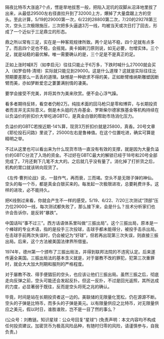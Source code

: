 
隔夜比特币大涨逾7个点，愣是旱地拔葱一般，把陷入泥坑的双脚从沼泽地里拔了出来，从最低29500左右径直拉升到了32000上方，爆掉了大量盘踞上方的空头。至此计算，5/19的29000第一次，6/22的28800第二次，7/20的29278第三次，空头三次极限施压，三次把多头逼退3万一线，均被当天或次日打了回去，形成了一个近似于三足鼎立的形态。

鼎之所以常有三足，实在是一种客观规律所致。两个足站不稳，四个足就有点多了。而且四个足也不稳，会摇晃。奥卡姆剃刀原则说，如无必要，勿增实体。三个足，就是站稳的最优解。唯一需要确认的是，三个足是不是真正的足。

正如上涨时喊8万（如李启元）往往只能止于6万多，下跌时喊什么27000就会买入（如罗伯特·清琦）实际就只能见到29000。这是什么道理？这就是实际往往比预期要差那么一丢丢的道理。缺憾是一种欲求不得的美，正如断臂维纳斯雕塑因断臂而美，亦如梦断爱恋之萋萋满别情的凄美。

要学会接受不完美，并将其作为美来欣赏。便不会心浮气躁。

看多者期待反转，看空者仍盼2万。纯技术面的回马枪只是零和博弈，与长期投资者而言并无实际意义。倒是木头姐的方舟基金、罗斯柴尔德家族基金等机构持续在以负溢价的折扣价大举吃进GBTC，是真金白银的帮助市场消化压力。

负溢价的GBTC若按近期-14%算，现货3万折扣价就是25800，真香。20号文章《耶伦投石问路》里说了，25000左右是鲁棒值。在这个位置吃进，确实可算是精明之举。

不过从这里也可以看出来为什么现货市场一直没有有效的支撑，就是因为大量负溢价的GBTC分流了入场的资金。不过好在GBTC最大的解锁已经于18号和20号全部完成了。7月还剩下几笔不太大的。之后就几乎没有量了。消化掉了打折货之后，机构的胃口就该转向现货了。

《左传·曹刿论战》说，一鼓作气，再而衰，三而竭。空头不是无限子弹的神仙。空头的每一个币，都是真金白银买来的。每发起一次极限进攻，总要耗费许多。这样的进攻，必不能持久。

把K线倒过来看，你就会产生不一样的感受。5/19、6/22、7/20三次测试“顶部”压力位29000一线，每次测试都失败了，那么接下来，会是什么？技术分析家们也许会告诉你，是反转“暴跌”。

中国话叫“事不过三”。西方话语体系里叫做“三振出局”。这个三振出局，原本是一个棒球的专业术语，指的是投手三次投球，击球手都未能得分，被投手击杀出局。在击球手前两次失误时，仍会被记为“好球”，但若再出现第三次失误，则直接三振出局。后来，这个方法被美国法律界所借鉴。

1974年，德州第一个颁布了三振出局法，并得到联邦法院的不违宪认定。后来遂传遍全美国。三振出局法的基本含义就是，对于屡教不改的罪犯，犯第三次重罪时，就会大大加大刑期和服刑的严格程度。

对于屡教不改、得手便猖狂的空头，也应该让他们三振出局。虽然三振之后，彻底走向反弹之前，空头可能还会发起反扑。但这一反扑，不过是回光返照，其所达成的力度，必显著弱于既往，反而是空头将死之兆的确认。

毕竟，时间是站在长期投资者这一边的。美联储的无限量化宽松，仍在源源不断。空头的子弹是比特币，而多头的子弹是美元。以有限量供应之比特币，对无限量供应之美元，假以时日，谁胜谁败，岂不是一目了然的事么？

(公众号：刘教链。知识星球：公众号回复“星球”)
(免责声明：本文内容均不构成任何投资建议。加密货币为极高风险品种，有随时归零的风险，请谨慎参与，自我负责。)